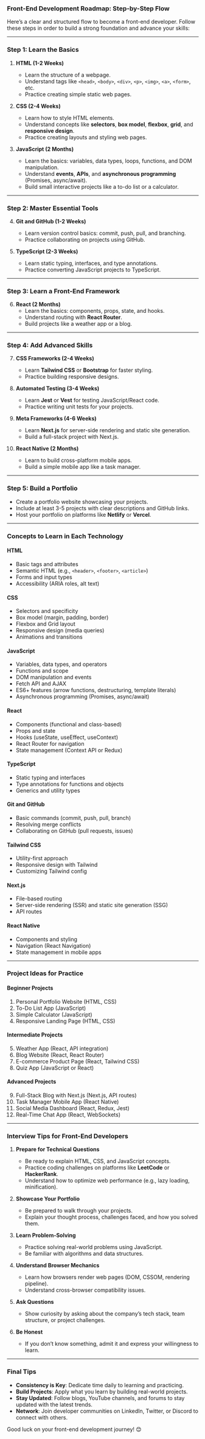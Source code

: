 ### **Front-End Development Roadmap: Step-by-Step Flow**

Here’s a clear and structured flow to become a front-end developer. Follow these steps in order to build a strong foundation and advance your skills:

---

### **Step 1: Learn the Basics**
1. **HTML (1-2 Weeks)**  
   - Learn the structure of a webpage.  
   - Understand tags like `<head>`, `<body>`, `<div>`, `<p>`, `<img>`, `<a>`, `<form>`, etc.  
   - Practice creating simple static web pages.

2. **CSS (2-4 Weeks)**  
   - Learn how to style HTML elements.  
   - Understand concepts like **selectors**, **box model**, **flexbox**, **grid**, and **responsive design**.  
   - Practice creating layouts and styling web pages.

3. **JavaScript (2 Months)**  
   - Learn the basics: variables, data types, loops, functions, and DOM manipulation.  
   - Understand **events**, **APIs**, and **asynchronous programming** (Promises, async/await).  
   - Build small interactive projects like a to-do list or a calculator.

---

### **Step 2: Master Essential Tools**
4. **Git and GitHub (1-2 Weeks)**  
   - Learn version control basics: commit, push, pull, and branching.  
   - Practice collaborating on projects using GitHub.

5. **TypeScript (2-3 Weeks)**  
   - Learn static typing, interfaces, and type annotations.  
   - Practice converting JavaScript projects to TypeScript.

---

### **Step 3: Learn a Front-End Framework**
6. **React (2 Months)**  
   - Learn the basics: components, props, state, and hooks.  
   - Understand routing with **React Router**.  
   - Build projects like a weather app or a blog.

---

### **Step 4: Add Advanced Skills**
7. **CSS Frameworks (2-4 Weeks)**  
   - Learn **Tailwind CSS** or **Bootstrap** for faster styling.  
   - Practice building responsive designs.

8. **Automated Testing (3-4 Weeks)**  
   - Learn **Jest** or **Vest** for testing JavaScript/React code.  
   - Practice writing unit tests for your projects.

9. **Meta Frameworks (4-6 Weeks)**  
   - Learn **Next.js** for server-side rendering and static site generation.  
   - Build a full-stack project with Next.js.

10. **React Native (2 Months)**  
    - Learn to build cross-platform mobile apps.  
    - Build a simple mobile app like a task manager.

---

### **Step 5: Build a Portfolio**
- Create a portfolio website showcasing your projects.  
- Include at least 3-5 projects with clear descriptions and GitHub links.  
- Host your portfolio on platforms like **Netlify** or **Vercel**.

---

### **Concepts to Learn in Each Technology**

#### **HTML**
- Basic tags and attributes  
- Semantic HTML (e.g., `<header>`, `<footer>`, `<article>`)  
- Forms and input types  
- Accessibility (ARIA roles, alt text)

#### **CSS**
- Selectors and specificity  
- Box model (margin, padding, border)  
- Flexbox and Grid layout  
- Responsive design (media queries)  
- Animations and transitions  

#### **JavaScript**
- Variables, data types, and operators  
- Functions and scope  
- DOM manipulation and events  
- Fetch API and AJAX  
- ES6+ features (arrow functions, destructuring, template literals)  
- Asynchronous programming (Promises, async/await)

#### **React**
- Components (functional and class-based)  
- Props and state  
- Hooks (useState, useEffect, useContext)  
- React Router for navigation  
- State management (Context API or Redux)  

#### **TypeScript**
- Static typing and interfaces  
- Type annotations for functions and objects  
- Generics and utility types  

#### **Git and GitHub**
- Basic commands (commit, push, pull, branch)  
- Resolving merge conflicts  
- Collaborating on GitHub (pull requests, issues)

#### **Tailwind CSS**
- Utility-first approach  
- Responsive design with Tailwind  
- Customizing Tailwind config  

#### **Next.js**
- File-based routing  
- Server-side rendering (SSR) and static site generation (SSG)  
- API routes  

#### **React Native**
- Components and styling  
- Navigation (React Navigation)  
- State management in mobile apps  

---

### **Project Ideas for Practice**

#### **Beginner Projects**
1. Personal Portfolio Website (HTML, CSS)  
2. To-Do List App (JavaScript)  
3. Simple Calculator (JavaScript)  
4. Responsive Landing Page (HTML, CSS)  

#### **Intermediate Projects**
5. Weather App (React, API integration)  
6. Blog Website (React, React Router)  
7. E-commerce Product Page (React, Tailwind CSS)  
8. Quiz App (JavaScript or React)  

#### **Advanced Projects**
9. Full-Stack Blog with Next.js (Next.js, API routes)  
10. Task Manager Mobile App (React Native)  
11. Social Media Dashboard (React, Redux, Jest)  
12. Real-Time Chat App (React, WebSockets)  

---

### **Interview Tips for Front-End Developers**

1. **Prepare for Technical Questions**  
   - Be ready to explain HTML, CSS, and JavaScript concepts.  
   - Practice coding challenges on platforms like **LeetCode** or **HackerRank**.  
   - Understand how to optimize web performance (e.g., lazy loading, minification).

2. **Showcase Your Portfolio**  
   - Be prepared to walk through your projects.  
   - Explain your thought process, challenges faced, and how you solved them.

3. **Learn Problem-Solving**  
   - Practice solving real-world problems using JavaScript.  
   - Be familiar with algorithms and data structures.

4. **Understand Browser Mechanics**  
   - Learn how browsers render web pages (DOM, CSSOM, rendering pipeline).  
   - Understand cross-browser compatibility issues.

5. **Ask Questions**  
   - Show curiosity by asking about the company’s tech stack, team structure, or project challenges.

6. **Be Honest**  
   - If you don’t know something, admit it and express your willingness to learn.

---

### **Final Tips**
- **Consistency is Key**: Dedicate time daily to learning and practicing.  
- **Build Projects**: Apply what you learn by building real-world projects.  
- **Stay Updated**: Follow blogs, YouTube channels, and forums to stay updated with the latest trends.  
- **Network**: Join developer communities on LinkedIn, Twitter, or Discord to connect with others.

Good luck on your front-end development journey! 😊
